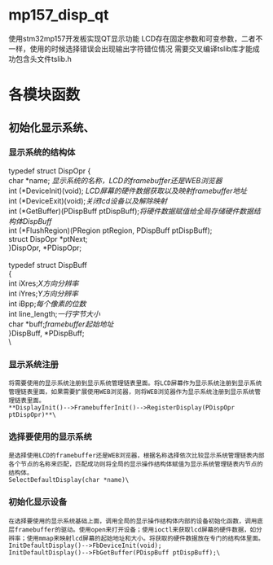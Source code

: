 # mp157_disp_qt
使用stm32mp157开发板实现QT显示功能
LCD存在固定参数和可变参数，二者不一样，使用的时候选择错误会出现输出字符错位情况
需要交叉编译tslib库才能成功包含头文件tslib.h

# 各模块函数
## 初始化显示系统、
### 显示系统的结构体
typedef struct DispOpr {\
    char *name; _显示系统的名称，LCD的framebuffer还是WEB浏览器_\
    int (*DeviceInit)(void);
    _LCD屏幕的硬件数据获取以及映射framebuffer地址_\
    int (*DeviceExit)(void);_关闭lcd设备以及解除映射_\
    int (*GetBuffer)(PDispBuff ptDispBuff);_将硬件数据赋值给全局存储硬件数据结构体DispBuff_\
    int (*FlushRegion)(PRegion ptRegion, PDispBuff ptDispBuff);\
    struct DispOpr *ptNext;\
}DispOpr, *PDispOpr;\
\
typedef struct DispBuff\
{\
    int iXres;_X方向分辨率_\
    int iYres;_Y方向分辨率_\
    int iBpp;_每个像素的位数_\
    int line_length;_一行字节大小_\
    char *buff;_framebuffer起始地址_\
}DispBuff, *PDispBuff;\
\
### 显示系统注册
    将需要使用的显示系统注册到显示系统管理链表里面。将LCD屏幕作为显示系统注册到显示系统管理链表里面，如果需要扩展使用WEB浏览器，则将WEB浏览器作为显示系统注册到显示系统管理链表里面。
    **DisplayInit()-->FramebufferInit()-->RegisterDisplay(PDispOpr ptDispOpr)**\

### 选择要使用的显示系统
    是选择使用LCD的framebuffer还是WEB浏览器，根据名称选择依次比较显示系统管理链表内部各个节点的名称来匹配，匹配成功则将全局的显示操作结构体赋值为显示系统管理链表内节点的结构体。
    SelectDefaultDisplay(char *name)\

### 初始化显示设备
    在选择要使用的显示系统基础上面，调用全局的显示操作结构体内部的设备初始化函数，调用底层framebuffer的驱动。使用open来打开设备；使用ioctl来获取lcd屏幕的硬件数据，如分辨率；使用mmap来映射lcd屏幕的起始地址和大小。将获取的硬件数据放在专门的结构体里面。
    InitDefaultDisplay()-->FbDeviceInit(void);
    InitDefaultDisplay()-->FbGetBuffer(PDispBuff ptDispBuff);\


